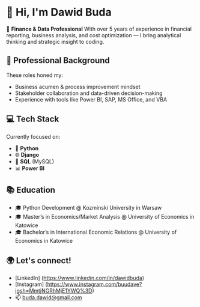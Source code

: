 # 👋 Hi, I'm Dawid Buda

🎯 **Finance & Data Professional** 
With over 5 years of experience in financial reporting, business analysis, and cost optimization — I bring analytical thinking and strategic insight to coding.

## 💼 Professional Background

These roles honed my:
- Business acumen & process improvement mindset
- Stakeholder collaboration and data-driven decision-making
- Experience with tools like Power BI, SAP, MS Office, and VBA

## 💻 Tech Stack

Currently focused on:
- 🐍 **Python**
- 🌐 **Django**
- 🧠 **SQL** (MySQL)
- 📊 **Power BI**


## 📚 Education

- 🎓 Python Development @ Kozminski University in Warsaw
- 🎓 Master’s in Economics/Market Analysis @ University of Economics in Katowice
- 🎓 Bachelor’s in International Economic Relations @ University of Economics in Katowice


## 🌍 Let's connect!

- [LinkedIn] (https://www.linkedin.com/in/dawidbuda)
- [Instagram] (https://www.instagram.com/buudave?igsh=MmtjNGRhMjE1YWQ%3D)
- 📫 buda.dawid@gmail.com



